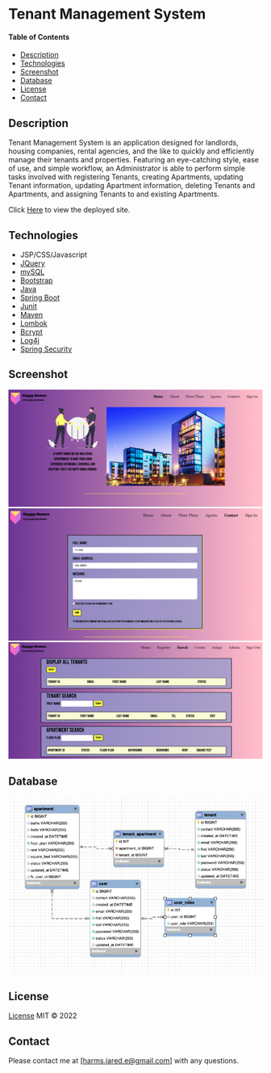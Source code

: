# Tenant Management System
#### Table of Contents
* [Description](#Description)
* [Technologies](#Technologies)
* [Screenshot](#Screenshot)
* [Database](#Database)
* [License](#License)
* [Contact](#Contact)

## Description
Tenant Management System is an application designed for landlords, housing companies, rental agencies, and the like to quickly and efficiently manage their tenants and properties. 
Featuring an eye-catching style, ease of use, and simple workflow, an Administrator is able to perform simple tasks involved with registering Tenants,
creating Apartments, updating Tenant information, updating Apartment information, deleting Tenants and Apartments, and assigning Tenants to and existing Apartments.

Click [Here](https://harmsjared.github.io/TenantManagementSystem/index.jsp) to view the deployed site.

## Technologies
* JSP/CSS/Javascript
* [JQuery](https://api.jquery.com/)
* [mySQL](https://dev.mysql.com/doc/)
* [Bootstrap](https://getbootstrap.com/)
* [Java](https://docs.oracle.com/en/java/)
* [Spring Boot](https://docs.spring.io/spring-boot/docs/current/reference/htmlsingle/)
* [Junit](https://junit.org/junit5/docs/current/user-guide/)
* [Maven](https://maven.apache.org/guides/index.html)
* [Lombok](https://projectlombok.org/features/all)
* [Bcrypt](https://docs.spring.io/spring-security/site/docs/current/api/org/springframework/security/crypto/bcrypt/BCrypt.html)
* [Log4j](https://www.slf4j.org/docs.html)
* [Spring Security](https://docs.spring.io/spring-security/reference/index.html)


## Screenshot
![Home](https://github.com/harmsjared/TenantManagementSystem/blob/master/src/main/webapp/WEB-INF/jsp/HomepageTMS.png)
![Contact](https://github.com/harmsjared/TenantManagementSystem/blob/master/src/main/webapp/WEB-INF/jsp/contactpageTMS.png)
![Search](https://github.com/harmsjared/TenantManagementSystem/blob/master/src/main/webapp/WEB-INF/jsp/searchTMS.png)

## Database
![Database](https://github.com/harmsjared/TenantManagementSystem/blob/master/src/main/webapp/WEB-INF/jsp/EER_Diagram.png?raw=true)

## License
[License](/Users/Harmsy/Downloads/TenantManagementSystem/LICENSE)
MIT &copy; 2022

## Contact
Please contact me at [harms.jared.e@gmail.com] with any questions.